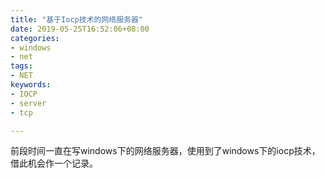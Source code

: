 ```yaml
---
title: "基于Iocp技术的网络服务器"
date: 2019-05-25T16:52:06+08:00
categories:
- windows
- net
tags:
- NET
keywords:
- IOCP
- server
- tcp

---
```


  前段时间一直在写windows下的网络服务器，使用到了windows下的iocp技术，借此机会作一个记录。